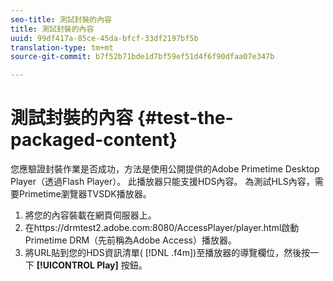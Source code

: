 ```yaml
---
seo-title: 測試封裝的內容
title: 測試封裝的內容
uuid: 99df417a-85ce-45da-bfcf-33df2197bf5b
translation-type: tm+mt
source-git-commit: b7f52b71bde1d7bf59ef51d4f6f90dfaa07e347b

---
```



# 測試封裝的內容 {#test-the-packaged-content}

您應驗證封裝作業是否成功，方法是使用公開提供的Adobe Primetime Desktop Player（透過Flash Player）。 此播放器只能支援HDS內容。 為測試HLS內容，需要Primetime瀏覽器TVSDK播放器。

1. 將您的內容裝載在網頁伺服器上。
1. 在https://drmtest2.adobe.com:8080/AccessPlayer/player.html啟動Primetime DRM（先前稱為Adobe Access）播放器。
1. 將URL貼到您的HDS資訊清單( [!DNL .f4m])至播放器的導覽欄位，然後按一下 **[!UICONTROL Play]** 按鈕。
